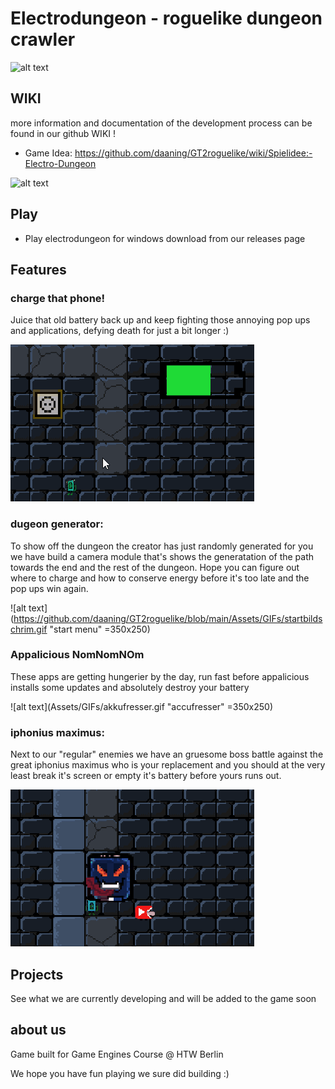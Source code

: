 # Electrodungeon - roguelike dungeon crawler

![alt text](https://github.com/daaning/GT2roguelike/blob/main/Assets/GIFs/electrodungeons.jpg "electro dungeon")

## WIKI

more information and documentation of the development process can be found in our github WIKI !

* Game Idea: https://github.com/daaning/GT2roguelike/wiki/Spielidee:-Electro-Dungeon

![alt text](https://github.com/daaning/GT2roguelike/blob/main/Assets/GIFs/plays.jpg "electro dungeon")


## Play 

- Play electrodungeon for windows download from our releases page

## Features

### charge that phone!
Juice that old battery back up and keep fighting those annoying pop ups and applications, defying death for just a bit longer :)

![alt text](Assets/GIFs/charge.gif "charge battery")

### dugeon generator:
To show off the dungeon the creator has just randomly generated for you we have build a camera module that's shows the generatation of the path towards the end and the rest of the dungeon. Hope you can figure out where to charge and how to conserve energy before it's too late and the pop ups win again.

![alt text](https://github.com/daaning/GT2roguelike/blob/main/Assets/GIFs/startbildschrim.gif "start menu" =350x250)


### Appalicious NomNomNOm
These apps are getting hungerier by the day, run fast before appalicious installs some updates and absolutely destroy your battery

![alt text](Assets/GIFs/akkufresser.gif "accufresser" =350x250)

### iphonius maximus:
Next to our "regular" enemies we have an gruesome boss battle against the great iphonius maximus who is your replacement and you should at the very least break it's screen or empty it's battery before yours runs out.

![alt text](Assets/GIFs/bossbattle.gif "bossbattle gif" )


## Projects
See what we are currently developing and will be added to the game soon

## about us

Game built for Game Engines Course @ HTW Berlin

We hope you have fun playing we sure did building :)
